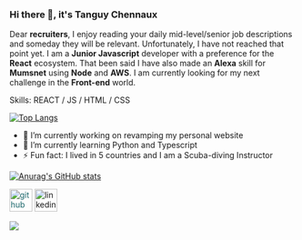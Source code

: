 ### Hi there 👋, it's Tanguy Chennaux

Dear **recruiters**, I enjoy reading your daily mid-level/senior job descriptions and someday they will be relevant. Unfortunately, I have not reached that point yet. I am a **Junior Javascript** developer with a preference for the **React** ecosystem. That been said I have also made an **Alexa** skill for **Mumsnet** using **Node** and **AWS**.  I am currently looking for my next challenge in the **Front-end** world.

Skills: REACT / JS / HTML / CSS

[![Top Langs](https://github-readme-stats.vercel.app/api/top-langs/?username=nephisto1954&layout=compact&bg_color=45,1B676B,60B99A&title_color=fff&text_color=fff&hide=Objective-C)](https://github.com/anuraghazra/github-readme-stats)

- 🔭 I’m currently working on revamping my personal website 
- 🌱 I’m currently learning Python and Typescript 
- ⚡ Fun fact: I lived in 5 countries and I am a Scuba-diving Instructor 

[![Anurag's GitHub stats](https://github-readme-stats.vercel.app/api?username=nephisto1954&include_all_commits=true&count_private=true&bg_color=45,1B676B,60B99A&title_color=fff&text_color=fff&icon_color=333&show_icons=true)](https://github.com/anuraghazra/github-readme-stats)

[<img src='https://cdn.jsdelivr.net/npm/simple-icons@3.0.1/icons/github.svg' style="color:#1B676B" alt='github' height='40'>](https://github.com/nephisto1954)  [<img src='https://cdn.jsdelivr.net/npm/simple-icons@3.0.1/icons/linkedin.svg' alt='linkedin' height='40'>](https://www.linkedin.com/in/tanguy-chennaux/)   

![](https://komarev.com/ghpvc/?username=nephisto1954&color=1B676B)




